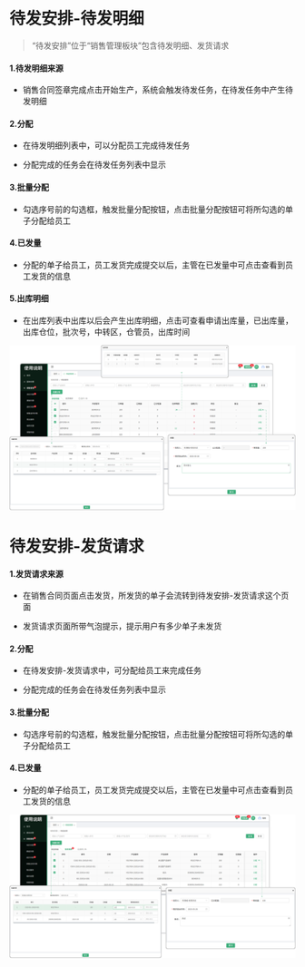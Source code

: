 # 待发安排-待发明细
> “待发安排”位于“销售管理板块”包含待发明细、发货请求

#### 1.待发明细来源

* 销售合同签章完成点击开始生产，系统会触发待发任务，在待发任务中产生待发明细

#### 2.分配

* 在待发明细列表中，可以分配员工完成待发任务

* 分配完成的任务会在待发任务列表中显示

#### 3.批量分配

* 勾选序号前的勾选框，触发批量分配按钮，点击批量分配按钮可将所勾选的单子分配给员工


#### 4.已发量

* 分配的单子给员工，员工发货完成提交以后，主管在已发量中可点击查看到员工发货的信息

#### 5.出库明细

* 在出库列表中出库以后会产生出库明细，点击可查看申请出库量，已出库量，出库仓位，批次号，中转区，仓管员，出库时间




![如图所示](../file/sc-dfrw1.png)



# 待发安排-发货请求


#### 1.发货请求来源

* 在销售合同页面点击发货，所发货的单子会流转到待发安排-发货请求这个页面

* 发货请求页面所带气泡提示，提示用户有多少单子未发货


#### 2.分配

* 在待发安排-发货请求中，可分配给员工来完成任务

* 分配完成的任务会在待发任务列表中显示


#### 3.批量分配

* 勾选序号前的勾选框，触发批量分配按钮，点击批量分配按钮可将所勾选的单子分配给员工


#### 4.已发量

* 分配的单子给员工，员工发货完成提交以后，主管在已发量中可点击查看到员工发货的信息


![如图所示](../file/sc-dfrw2.png)




